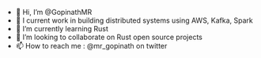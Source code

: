 - 👋 Hi, I’m @GopinathMR
- 👀 I current work in building distributed systems using AWS, Kafka, Spark
- 🌱 I’m currently learning Rust
- 💞️ I’m looking to collaborate on Rust open source projects
- 📫 How to reach me : @mr_gopinath on twitter

<!---
GopinathMR/GopinathMR is a ✨ special ✨ repository because its `README.md` (this file) appears on your GitHub profile.
You can click the Preview link to take a look at your changes.
--->
